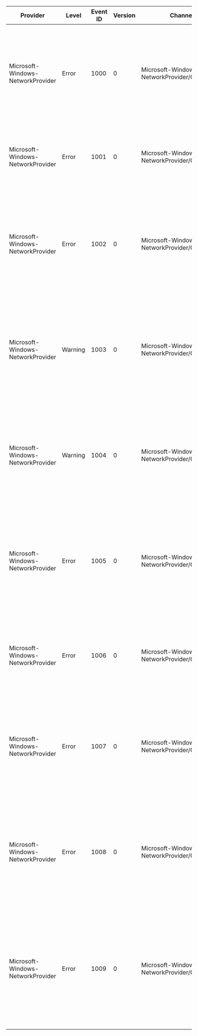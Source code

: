 Provider                           |  Level    |  Event ID  |  Version  |  Channel                                        |  Task                         |  Opcode                           |  Keyword        |  Message
-----------------------------------|-----------|------------|-----------|-------------------------------------------------|-------------------------------|-----------------------------------|-----------------|-----------------------------------------------------------------------------------------------------------------------------------------------------------------------------------------------------------------------------------------------------------------------------------------------------------------------------------------------------------------------------------------------------------------------------------------------------------------------------------------------------------------------------------------------------------------------------------------------------
Microsoft-Windows-NetworkProvider  |  Error    |  1000      |  0        |  Microsoft-Windows-NetworkProvider/Operational  |  UNC Hardening Configuration  |  Unsupported Registry Value Type  |  UNC Hardening  |  Ignoring UNC Hardening Configuration Entry: Unsupported registry value type.Registry Value Path: {RegistryKey}@{RegistryValueName}Registry Value Type: {RegistryValueType}Guidance:UNC Hardening configuration only supports registry values of types REG_SZ and REG_MULTI_SZ.For details on configuring Windows computers to require additional security when accessing specific UNC paths, visit http://support.microsoft.com/kb/3000483.
Microsoft-Windows-NetworkProvider  |  Error    |  1001      |  0        |  Microsoft-Windows-NetworkProvider/Operational  |  UNC Hardening Configuration  |  Invalid UNC Path                 |  UNC Hardening  |  Ignoring UNC Hardening Configuration Entry: Unable to parse UNC Path.UNC Path: {UncPath}UNC Hardening Configuration: {UncHardeningConfiguration}Guidance:The registry value name is not a valid UNC path.For details on configuring Windows computers to require additional security when accessing specific UNC paths, visit http://support.microsoft.com/kb/3000483.
Microsoft-Windows-NetworkProvider  |  Error    |  1002      |  0        |  Microsoft-Windows-NetworkProvider/Operational  |  UNC Hardening Configuration  |  Unsupported UNC Path             |  UNC Hardening  |  Ignoring UNC Hardening Configuration Entry: Unsupported UNC Path.UNC Path: {UncPath}UNC Hardening Configuration: {UncHardeningConfiguration}Guidance:UNC Hardening is only supported at server or share granularity. If only a fraction of the resources available on a share require additional security, consider relocating contents that require additional security to a different share.For details on configuring Windows computers to require additional security when accessing specific UNC paths, visit http://support.microsoft.com/kb/3000483.
Microsoft-Windows-NetworkProvider  |  Warning  |  1003      |  0        |  Microsoft-Windows-NetworkProvider/Operational  |  UNC Hardening Configuration  |  Unsupported Property Name        |  UNC Hardening  |  Ignoring UNC Hardening Configuration Property: Unsupported property name.UNC Path: {UncPath}UNC Hardening Configuration: {UncHardeningConfiguration}Property Name: {PropertyName}Property Value: {PropertyValue}Guidance:The specified property name does not match a UNC Hardening property supported on the current version of Windows and will be ignored.For details on configuring Windows computers to require additional security when accessing specific UNC paths, visit http://support.microsoft.com/kb/3000483.
Microsoft-Windows-NetworkProvider  |  Warning  |  1004      |  0        |  Microsoft-Windows-NetworkProvider/Operational  |  UNC Hardening Configuration  |  Unsupported Property Name        |  UNC Hardening  |  Ignoring UNC Hardening Configuration Property: Unsupported property name.UNC Path: {UncPath}UNC Hardening Configuration: {UncHardeningConfiguration}Property Name: {PropertyName}Property Value: '{PropertyValue}'Guidance:The specified property name does not match a UNC Hardening property supported on the current version of Windows and will be ignored.For details on configuring Windows computers to require additional security when accessing specific UNC paths, visit http://support.microsoft.com/kb/3000483.
Microsoft-Windows-NetworkProvider  |  Error    |  1005      |  0        |  Microsoft-Windows-NetworkProvider/Operational  |  UNC Hardening Configuration  |  Unsupported Property Value       |  UNC Hardening  |  Ignoring UNC Hardening Configuration Property: Unsupported property value.UNC Path: {UncPath}UNC Hardening Configuration: {UncHardeningConfiguration}Property Name: {PropertyName}Property Value: '{PropertyValue}'Guidance:The specified property name expects a boolean value should be assigned a value of 0 (disabled) or 1 (enabled).For details on configuring Windows computers to require additional security when accessing specific UNC paths, visit http://support.microsoft.com/kb/3000483.
Microsoft-Windows-NetworkProvider  |  Error    |  1006      |  0        |  Microsoft-Windows-NetworkProvider/Operational  |  UNC Hardening Configuration  |  Invalid Syntax                   |  UNC Hardening  |  Unable to parse UNC Hardening Configuration Entry: Unknown Error.UNC Path: {UncPath}UNC Hardening Configuration: {UncHardeningConfiguration}Guidance:The UNC Hardening configuration for the path contains invalid syntax and may be ignored.For details on configuring Windows computers to require additional security when accessing specific UNC paths, visit http://support.microsoft.com/kb/3000483.
Microsoft-Windows-NetworkProvider  |  Error    |  1007      |  0        |  Microsoft-Windows-NetworkProvider/Operational  |  UNC Hardening Configuration  |  Invalid Syntax                   |  UNC Hardening  |  Unable to parse UNC Hardening Configuration Entry: Unexpected token.UNC Path: {UncPath}UNC Hardening Configuration: {UncHardeningConfiguration}Expected Token: {ExpectedToken}Found Token: {FoundToken}Guidance: The UNC Hardening configuration for the path contains invalid syntax and may be ignored.For details on configuring Windows computers to require additional security when accessing specific UNC paths, visit http://support.microsoft.com/kb/3000483.
Microsoft-Windows-NetworkProvider  |  Error    |  1008      |  0        |  Microsoft-Windows-NetworkProvider/Operational  |  UNC Hardening Configuration  |  Invalid Syntax                   |  UNC Hardening  |  Unable to parse UNC Hardening Configuration Entry: Unable to parse integer.UNC Path: {UncPath}UNC Hardening Configuration: {UncHardeningConfiguration}Expected Token: {ExpectedToken}Found Token: {FoundToken}Guidance: The UNC Hardening configuration for the path contains invalid syntax and may be ignored. The value found token was parsed as an integer, but was found to contain illegal digits.For details on configuring Windows computers to require additional security when accessing specific UNC paths, visit http://support.microsoft.com/kb/3000483.
Microsoft-Windows-NetworkProvider  |  Error    |  1009      |  0        |  Microsoft-Windows-NetworkProvider/Operational  |  UNC Hardening Configuration  |  Invalid Syntax                   |  UNC Hardening  |  Unable to parse UNC Hardening Configuration Entry: Unable to parse string.UNC Path: {UncPath}UNC Hardening Configuration: {UncHardeningConfiguration}Expected Token: {ExpectedToken}Found Token: {FoundToken}Guidance: The UNC Hardening configuration for the path contains invalid syntax and may be ignored. The value found token was parsed as an string, but was not terminated or exceeded the maximum allowable string length.For details on configuring Windows computers to require additional security when accessing specific UNC paths, visit http://support.microsoft.com/kb/3000483.